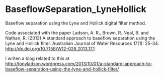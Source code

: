 BaseflowSeparation_LyneHollick
==============================

Baseflow separation using the Lyne and Hollick digital filter method.  

Code associated with the paper
Ladson, A. R., Brown, R. Neal, B. and Nathan, R. (2013) A standard approach to baseflow separation using the
Lyne and Hollick filter.  Australian Journal of Water Resources 17(1): 25-34.
http://dx.doi.org/10.7158/W12-028.2013.17.1

I writen a blog related to this at
http://tonyladson.wordpress.com/2013/10/01/a-standard-approach-to-baseflow-separation-using-the-lyne-and-hollick-filter/


